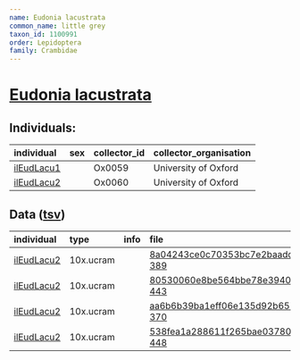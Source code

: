 ```yaml
---
name: Eudonia lacustrata
common_name: little grey
taxon_id: 1100991
order: Lepidoptera
family: Crambidae
---
```


# [Eudonia lacustrata](https://www.ebi.ac.uk/ena/data/taxonomy/v1/taxon/tax-id/1100991)

## Individuals:

| individual | sex | collector_id | collector_organisation |
| :--------- | :-: | :----------- | :--------------------- |
| [ilEudLacu1](ilEudLacu1.md) |  | Ox0059 | University of Oxford |
| [ilEudLacu2](ilEudLacu2.md) |  | Ox0060 | University of Oxford |

## Data ([tsv](Eudonia_lacustrata_data.tsv))

| individual | type | info | file |
| :--------- | :--- | :--- | :--- |
| [ilEudLacu2](ilEudLacu2.md) | 10x.ucram |  | [8a04243ce0c70353bc7e2baadcf8b835-389](https://darwin.cog.sanger.ac.uk/insects/Eudonia_lacustrata/ilEudLacu2/genomic_data/10x/32442_6%235.cram) |
| [ilEudLacu2](ilEudLacu2.md) | 10x.ucram |  | [80530060e8be564bbe78e3940b114ad8-443](https://darwin.cog.sanger.ac.uk/insects/Eudonia_lacustrata/ilEudLacu2/genomic_data/10x/32442_6%236.cram) |
| [ilEudLacu2](ilEudLacu2.md) | 10x.ucram |  | [aa6b6b39ba1eff06e135d92b65763491-370](https://darwin.cog.sanger.ac.uk/insects/Eudonia_lacustrata/ilEudLacu2/genomic_data/10x/32442_6%237.cram) |
| [ilEudLacu2](ilEudLacu2.md) | 10x.ucram |  | [538fea1a288611f265bae03780f62b67-448](https://darwin.cog.sanger.ac.uk/insects/Eudonia_lacustrata/ilEudLacu2/genomic_data/10x/32442_6%238.cram) |
